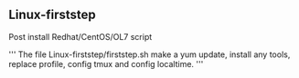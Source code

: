 ## Linux-firststep

Post install Redhat/CentOS/OL7 script

'''
The file Linux-firststep/firststep.sh make a yum update, install any tools, replace profile, config tmux and config localtime.
'''
